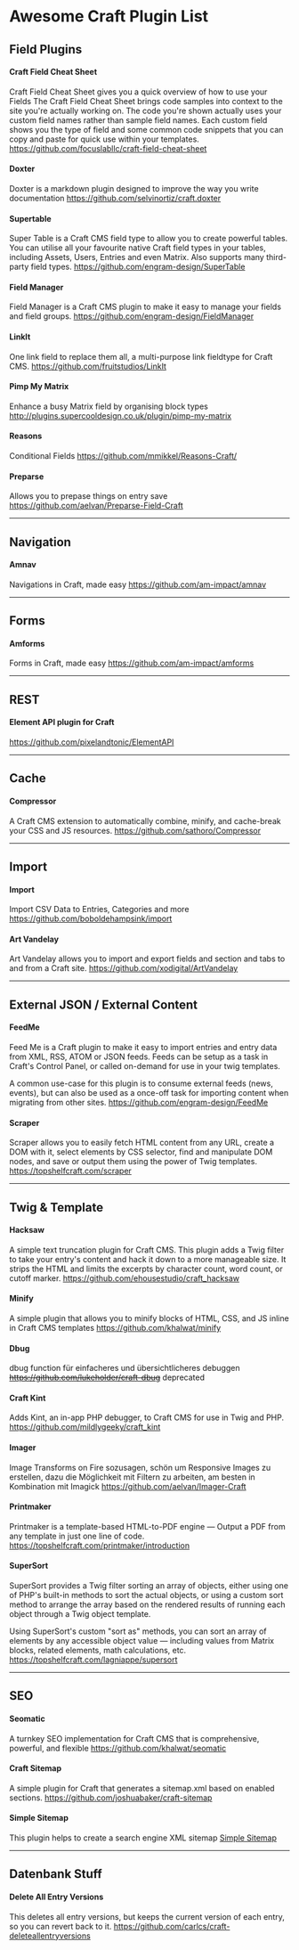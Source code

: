 # Awesome Craft Plugin List

## Field Plugins

#### Craft Field Cheat Sheet
Craft Field Cheat Sheet gives you a quick overview of how to use your Fields
The Craft Field Cheat Sheet brings code samples into context to the site you're actually working on. The code you're shown actually uses your custom field names rather than sample field names. Each custom field shows you the type of field and some common code snippets that you can copy and paste for quick use within your templates.
https://github.com/focuslabllc/craft-field-cheat-sheet



#### Doxter
Doxter is a markdown plugin designed to improve the way you write documentation
https://github.com/selvinortiz/craft.doxter



#### Supertable
Super Table is a Craft CMS field type to allow you to create powerful tables. You can utilise all your favourite native Craft field types in your tables, including Assets, Users, Entries and even Matrix. Also supports many third-party field types.
https://github.com/engram-design/SuperTable



#### Field Manager
Field Manager is a Craft CMS plugin to make it easy to manage your fields and field groups.
https://github.com/engram-design/FieldManager



#### LinkIt
One link field to replace them all, a multi-purpose link fieldtype for Craft CMS.
https://github.com/fruitstudios/LinkIt



#### Pimp My Matrix
Enhance a busy Matrix field by organising block types
http://plugins.supercooldesign.co.uk/plugin/pimp-my-matrix



#### Reasons
Conditional Fields
https://github.com/mmikkel/Reasons-Craft/



#### Preparse
Allows you to prepase things on entry save
https://github.com/aelvan/Preparse-Field-Craft



---

## Navigation

#### Amnav
Navigations in Craft, made easy
https://github.com/am-impact/amnav



---

## Forms

#### Amforms
Forms in Craft, made easy
https://github.com/am-impact/amforms



---

## REST

#### Element API plugin for Craft
https://github.com/pixelandtonic/ElementAPI



---

## Cache

#### Compressor
A Craft CMS extension to automatically combine, minify, and cache-break your CSS and JS resources.
https://github.com/sathoro/Compressor



---

## Import

#### Import
Import CSV Data to Entries, Categories and more
https://github.com/boboldehampsink/import

#### Art Vandelay
Art Vandelay allows you to import and export fields and section and tabs to and from a Craft site.
https://github.com/xodigital/ArtVandelay



---

## External JSON / External Content

#### FeedMe
Feed Me is a Craft plugin to make it easy to import entries and entry data from XML, RSS, ATOM or JSON feeds. Feeds can be setup as a task in Craft's Control Panel, or called on-demand for use in your twig templates.

A common use-case for this plugin is to consume external feeds (news, events), but can also be used as a once-off task for importing content when migrating from other sites.
https://github.com/engram-design/FeedMe



#### Scraper
Scraper allows you to easily fetch HTML content from any URL, create a DOM with it, select elements by CSS selector, find and manipulate DOM nodes, and save or output them using the power of Twig templates.
https://topshelfcraft.com/scraper



---

## Twig & Template

#### Hacksaw
A simple text truncation plugin for Craft CMS. This plugin adds a Twig filter to take your entry's content and hack it down to a more manageable size. It strips the HTML and limits the excerpts by character count, word count, or cutoff marker.
https://github.com/ehousestudio/craft_hacksaw



#### Minify
A simple plugin that allows you to minify blocks of HTML, CSS, and JS inline in Craft CMS templates
https://github.com/khalwat/minify

#### Dbug
dbug function für einfacheres und übersichtlicheres debuggen
~~https://github.com/lukeholder/craft-dbug~~
deprecated



#### Craft Kint
Adds Kint, an in-app PHP debugger, to Craft CMS for use in Twig and PHP.
https://github.com/mildlygeeky/craft_kint



#### Imager
Image Transforms on Fire sozusagen, schön um Responsive Images zu erstellen, dazu die Möglichkeit mit Filtern zu arbeiten, am besten in Kombination mit Imagick
https://github.com/aelvan/Imager-Craft



#### Printmaker
Printmaker is a template-based HTML-to-PDF engine — Output a PDF from any template in just one line of code.
https://topshelfcraft.com/printmaker/introduction



#### SuperSort
SuperSort provides a Twig filter sorting an array of objects, either using one of PHP's built-in methods to sort the actual objects, or using a custom sort method to arrange the array based on the rendered results of running each object through a Twig object template.

Using SuperSort's custom "sort as" methods, you can sort an array of elements by any accessible object value — including values from Matrix blocks, related elements, math calculations, etc.
https://topshelfcraft.com/lagniappe/supersort



---

## SEO

#### Seomatic
A turnkey SEO implementation for Craft CMS that is comprehensive, powerful, and flexible
https://github.com/khalwat/seomatic



#### Craft Sitemap
A simple plugin for Craft that generates a sitemap.xml based on enabled sections.
https://github.com/joshuabaker/craft-sitemap



#### Simple Sitemap
This plugin helps to create a search engine XML sitemap
[Simple Sitemap](https://straightupcraft.com/craft-plugins/simple-sitemap)



---

## Datenbank Stuff

#### Delete All Entry Versions
This deletes all entry versions, but keeps the current version of each entry, so you can revert back to it.
https://github.com/carlcs/craft-deleteallentryversions
